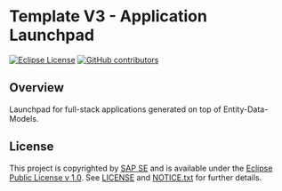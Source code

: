 # Template V3 - Application Launchpad

[![Eclipse License](http://img.shields.io/badge/license-Eclipse-brightgreen.svg)](LICENSE)
[![GitHub contributors](https://img.shields.io/github/contributors/dirigiblelabs/template-v3-application-launchpad.svg)](https://github.com/dirigiblelabs/template-v3-application-launchpad/graphs/contributors)


## Overview

Launchpad for full-stack applications generated on top of Entity-Data-Models.

## License

This project is copyrighted by [SAP SE](http://www.sap.com/) and is available under the [Eclipse Public License v 1.0](https://www.eclipse.org/legal/epl-v10.html). See [LICENSE](LICENSE) and [NOTICE.txt](NOTICE.txt) for further details.
